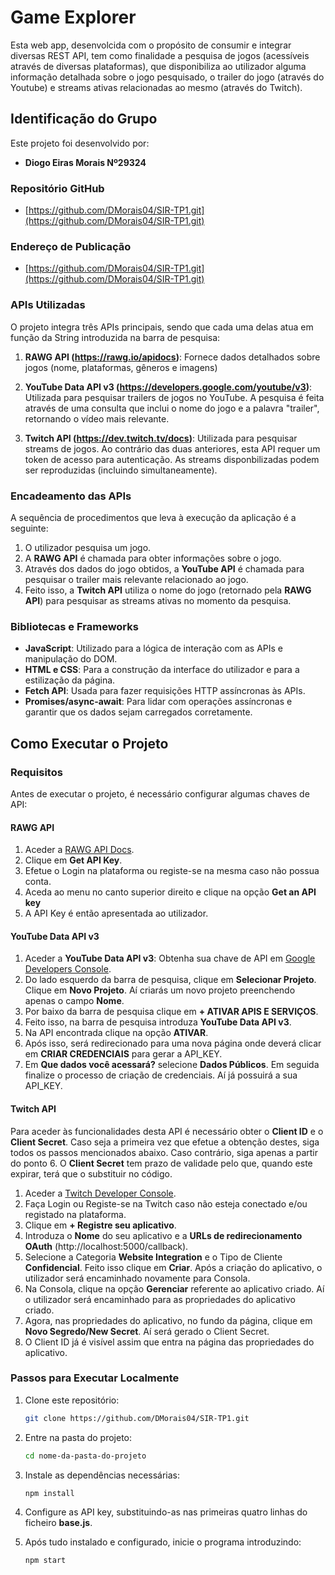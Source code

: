 # Game Explorer

Esta web app, desenvolcida com o propósito de consumir e integrar diversas REST API, tem como finalidade a pesquisa de jogos (acessíveis através de diversas plataformas), que disponibiliza ao utilizador alguma informação detalhada sobre o jogo pesquisado, o trailer do jogo (através do Youtube) e streams ativas relacionadas ao mesmo (através do Twitch).

## Identificação do Grupo

Este projeto foi desenvolvido por:

- **Diogo Eiras Morais Nº29324**

### Repositório GitHub
- [https://github.com/DMorais04/SIR-TP1.git](https://github.com/DMorais04/SIR-TP1.git)

### Endereço de Publicação
- [https://github.com/DMorais04/SIR-TP1.git](https://github.com/DMorais04/SIR-TP1.git)

### APIs Utilizadas

O projeto integra três APIs principais, sendo que cada uma delas atua em função da String introduzida na barra de pesquisa:

1. **RAWG API (https://rawg.io/apidocs)**: Fornece dados detalhados sobre jogos (nome, plataformas, gêneros e imagens)
   
2. **YouTube Data API v3 (https://developers.google.com/youtube/v3)**: Utilizada para pesquisar trailers de jogos no YouTube. A pesquisa é feita através de uma consulta que inclui o nome do jogo e a palavra "trailer", retornando o vídeo mais relevante.

3. **Twitch API (https://dev.twitch.tv/docs)**: Utilizada para pesquisar streams de jogos. Ao contrário das duas anteriores, esta API requer um token de acesso para autenticação. As streams disponbilizadas podem ser reproduzidas (incluindo simultaneamente).

### Encadeamento das APIs

A sequência de procedimentos que leva à execução da aplicação é a seguinte:

1. O utilizador pesquisa um jogo.
2. A **RAWG API** é chamada para obter informações sobre o jogo.
3. Através dos dados do jogo obtidos, a **YouTube API** é chamada para pesquisar o trailer mais relevante relacionado ao jogo.
4. Feito isso, a **Twitch API** utiliza o nome do jogo (retornado pela **RAWG API**) para pesquisar as streams ativas no momento da pesquisa.

### Bibliotecas e Frameworks

- **JavaScript**: Utilizado para a lógica de interação com as APIs e manipulação do DOM.
- **HTML e CSS**: Para a construção da interface do utilizador e para a estilização da página.
- **Fetch API**: Usada para fazer requisições HTTP assíncronas às APIs.
- **Promises/async-await**: Para lidar com operações assíncronas e garantir que os dados sejam carregados corretamente.

## Como Executar o Projeto

### Requisitos

Antes de executar o projeto, é necessário configurar algumas chaves de API:

#### RAWG API
1. Aceder a [RAWG API Docs](https://rawg.io/apidocs).
2. Clique em **Get API Key**.
3. Efetue o Login na plataforma ou registe-se na mesma caso não possua conta.
4. Aceda ao menu no canto superior direito e clique na opção **Get an API key**
5. A API Key é então apresentada ao utilizador. 

#### YouTube Data API v3
1. Aceder a **YouTube Data API v3**: Obtenha sua chave de API em [Google Developers Console](https://console.developers.google.com/).
2. Do lado esquerdo da barra de pesquisa, clique em **Selecionar Projeto**. Clique em **Novo Projeto**. Aí criarás um novo projeto preenchendo apenas o campo **Nome**.
3. Por baixo da barra de pesquisa clique em **+ ATIVAR APIS E SERVIÇOS**.
4. Feito isso, na barra de pesquisa introduza **YouTube Data API v3**.
5. Na API encontrada clique na opção **ATIVAR**.
6. Após isso, será redirecionado para uma nova página onde deverá clicar em **CRIAR CREDENCIAIS** para gerar a API_KEY.
7. Em **Que dados você acessará?** selecione **Dados Públicos**. Em seguida finalize o processo de criação de credenciais. Aí já possuirá a sua API_KEY.

#### Twitch API
Para aceder às funcionalidades desta API é necessário obter o **Client ID** e o **Client Secret**. Caso seja a primeira vez que efetue a obtenção destes, siga todos os passos mencionados abaixo. Caso contrário, siga apenas a partir do ponto 6. O **Client Secret** tem prazo de validade pelo que, quando este expirar, terá que o substituir no código. 

1. Aceder a [Twitch Developer Console](https://dev.twitch.tv/console/apps).
2. Faça Login ou Registe-se na Twitch caso não esteja conectado e/ou registado na plataforma.
3. Clique em **+ Registre seu aplicativo**.
4. Introduza o **Nome** do seu aplicativo e a **URLs de redirecionamento OAuth** (http://localhost:5000/callback).
5. Selecione a Categoria **Website Integration** e o Tipo de Cliente **Confidencial**. Feito isso clique em **Criar**. Após a criação do aplicativo, o utilizador será encaminhado novamente para Consola.
6. Na Consola, clique na opção **Gerenciar** referente ao aplicativo criado. Aí o utilizador será encaminhado para as propriedades do aplicativo criado.
7. Agora, nas propriedades do aplicativo, no fundo da página, clique em **Novo Segredo/New Secret**. Aí será gerado o Client Secret.
8. O Client ID já é visível assim que entra na página das propriedades do aplicativo. 

### Passos para Executar Localmente

1. Clone este repositório:

   ```bash
   git clone https://github.com/DMorais04/SIR-TP1.git

2. Entre na pasta do projeto:

   ```bash
   cd nome-da-pasta-do-projeto

3. Instale as dependências necessárias:

   ```bash
   npm install

4. Configure as API key, substituindo-as nas primeiras quatro linhas do ficheiro **base.js**.
   
5. Após tudo instalado e configurado, inicie o programa introduzindo:

   ```bash
   npm start


